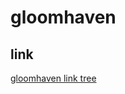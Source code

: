 # gloomhaven

## link
[gloomhaven link tree](https://dmungin.github.io/gloomhaven-scenario-tree-ng/)
